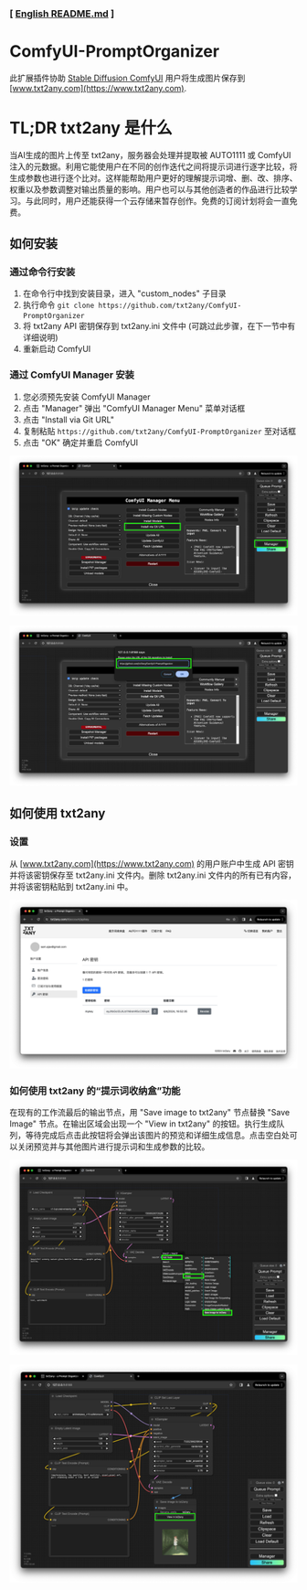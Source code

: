 ### [ [English README.md](README_en.md) ]

# ComfyUI-PromptOrganizer
此扩展插件协助 [Stable Diffusion ComfyUI](https://github.com/comfyanonymous/ComfyUI) 用户将生成图片保存到 [www.txt2any.com](https://www.txt2any.com).

# TL;DR txt2any 是什么
当AI生成的图片上传至 txt2any，服务器会处理并提取被 AUTO1111 或 ComfyUI 注入的元数据。利用它能使用户在不同的创作迭代之间将提示词进行逐字比较，将生成参数也进行逐个比对。这样能帮助用户更好的理解提示词增、删、改、排序、权重以及参数调整对输出质量的影响。用户也可以与其他创造者的作品进行比较学习。与此同时，用户还能获得一个云存储来暂存创作。免费的订阅计划将会一直免费。

## 如何安装

### 通过命令行安装

1. 在命令行中找到安装目录，进入 "custom_nodes" 子目录
2. 执行命令 `git clone https://github.com/txt2any/ComfyUI-PromptOrganizer`
3. 将 txt2any API 密钥保存到 txt2any.ini 文件中 (可跳过此步骤，在下一节中有详细说明)
4. 重新启动 ComfyUI

### 通过 ComfyUI Manager 安装

1. 您必须预先安装 ComfyUI Manager
2. 点击 "Manager" 弹出 "ComfyUI Manager Menu" 菜单对话框
3. 点击 "Install via Git URL"
4. 复制粘贴 `https://github.com/txt2any/ComfyUI-PromptOrganizer` 至对话框
5. 点击 "OK" 确定并重启 ComfyUI

![Install via ComfyUI Manager](./demo/install-1.png)

![Install via ComfyUI Manager](./demo/install-2.png)

## 如何使用 txt2any

### 设置

从 [www.txt2any.com](https://www.txt2any.com) 的用户账户中生成 API 密钥并将该密钥保存至 txt2any.ini 文件内。删除 txt2any.ini 文件内的所有已有内容，并将该密钥粘贴到 txt2any.ini 中。

![API Key](./demo/apikey-zh.png)


### 如何使用 txt2any 的“提示词收纳盒”功能

在现有的工作流最后的输出节点，用 "Save image to txt2any" 节点替换 "Save Image" 节点。在输出区域会出现一个 "View in txt2any" 的按钮。执行生成队列，等待完成后点击此按钮将会弹出该图片的预览和详细生成信息。点击空白处可以关闭预览并与其他图片进行提示词和生成参数的比较。

![Custom Node](./demo/custom-node-1.png)

![Custom Node](./demo/custom-node-2.png)
